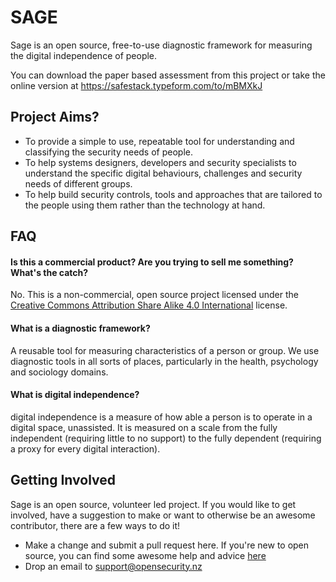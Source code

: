 # SAGE 

Sage is an open source, free-to-use diagnostic framework for measuring the digital independence of people.

You can download the paper based assessment from this project or take the online version at https://safestack.typeform.com/to/mBMXkJ

## Project Aims?

* To provide a simple to use, repeatable tool for understanding and classifying the security needs of people.
* To help systems designers, developers and security specialists to understand the specific digital behaviours, challenges and security needs of different groups.
* To help build security controls, tools and approaches that are tailored to the people using them rather than the technology at hand.

## FAQ

#### Is this a commercial product? Are you trying to sell me something? What's the catch?

No. This is a non-commercial, open source project licensed under the [Creative Commons Attribution Share Alike 4.0 International](https://github.com/open-security-nz/sage/blob/master/license.md) license.

#### What is a diagnostic framework?

A reusable tool for measuring characteristics of a person or group. We use diagnostic tools in all sorts of places, particularly in the health, psychology and sociology domains.

#### What is digital independence?

digital independence is a measure of how able a person is to operate in a digital space, unassisted. It is measured on a scale from the fully independent (requiring little to no support) to the fully dependent (requiring a proxy for every digital interaction).


## Getting Involved

Sage is an open source, volunteer led project. If you would like to get involved, have a suggestion to make or want to otherwise be an awesome contributor, there are a few ways to do it!

* Make a change and submit a pull request here. If you're new to open source, you can find some awesome help and advice [here](https://www.firsttimersonly.com/)
* Drop an email to support@opensecurity.nz


